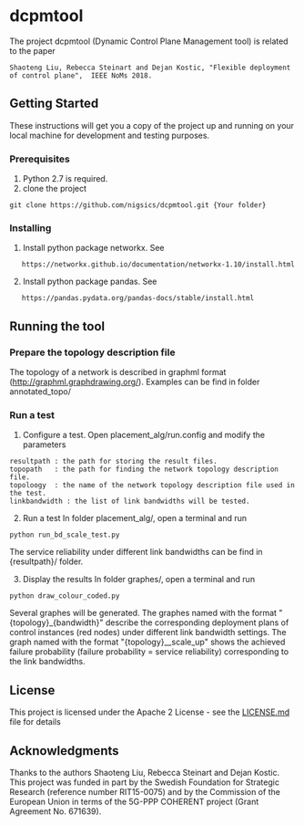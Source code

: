 # dcpmtool
The project dcpmtool (Dynamic Control Plane Management tool) is related to the paper

```
Shaoteng Liu, Rebecca Steinart and Dejan Kostic, "Flexible deployment of control plane",  IEEE NoMs 2018.
```

## Getting Started

These instructions will get you a copy of the project up and running on your local machine for development and testing purposes. 

### Prerequisites

1. Python 2.7 is required.
2. clone the project

```
git clone https://github.com/nigsics/dcpmtool.git {Your folder}
```

### Installing
1. Install python package networkx. See
```
   https://networkx.github.io/documentation/networkx-1.10/install.html
```
2. Install python package pandas. See
```
   https://pandas.pydata.org/pandas-docs/stable/install.html
```
## Running the tool
   
### Prepare the topology description file
  The topology of a network is described in graphml format (http://graphml.graphdrawing.org/).  Examples can be find in folder annotated_topo/

### Run a test 
1. Configure a test.
   Open placement_alg/run.config and modify the parameters 
```
resultpath : the path for storing the result files.
topopath   : the path for finding the network topology description file.
topoloogy  : the name of the network topology description file used in the test.
linkbandwidth : the list of link bandwidths will be tested.

```

2. Run a test
In folder placement_alg/, open a terminal and run
```
python run_bd_scale_test.py
```

The service reliability under different link bandwidths can be find in {resultpath}/ folder. 


3. Display the results
In folder graphes/, open a terminal and run

```
python draw_colour_coded.py
```

Several graphes will be generated. The graphes named with the format "{topology}_{bandwidth}" describe the corresponding deployment plans of control instances (red nodes) under different link bandwidth settings. 
The graph named with the format "{topology}__scale_up" shows the achieved failure probability (failure probability = service reliability) corresponding to the link bandwidths.

 

## License

This project is licensed under the Apache 2 License - see the [LICENSE.md](LICENSE.md) file for details

## Acknowledgments
Thanks to the authors Shaoteng Liu, Rebecca Steinart and Dejan Kostic. This project was funded in part by the Swedish Foundation for Strategic Research (reference number RIT15-0075) and by the Commission of the European Union in terms of the 5G-PPP COHERENT project (Grant Agreement No. 671639).



